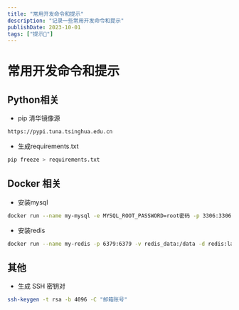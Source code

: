```yaml
---
title: "常用开发命令和提示"
description: "记录一些常用开发命令和提示"
publishDate: 2023-10-01
tags: ["提示🔔"]
---
```



# 常用开发命令和提示

## Python相关

- pip 清华镜像源
```bash
https://pypi.tuna.tsinghua.edu.cn
```

- 生成requirements.txt
```bash
pip freeze > requirements.txt
```


## Docker 相关
- 安装mysql
```bash
docker run --name my-mysql -e MYSQL_ROOT_PASSWORD=root密码 -p 3306:3306 -v mysql_data:/var/lib/mysql -d mysql:8.0
```

- 安装redis
```bash
docker run --name my-redis -p 6379:6379 -v redis_data:/data -d redis:latest
```

## 其他

- 生成 SSH 密钥对
```bash
ssh-keygen -t rsa -b 4096 -C "邮箱账号"
```







